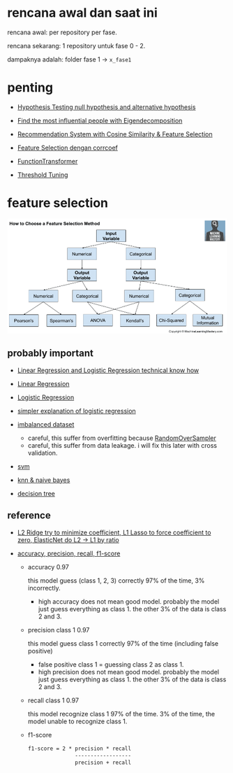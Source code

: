 # rencana awal dan saat ini

rencana awal: per repository per fase.

rencana sekarang: 1 repository untuk fase 0 - 2.

dampaknya adalah: folder fase 1 -> `x_fase1`

# penting

- [Hypothesis Testing null hypothesis and alternative hypothesis](week02_day04/am/am.ipynb)
- [Find the most influential people with Eigendecomposition](week02_day05_libur/latihan_live_code/Math_Solving_Cases.ipynb)
- [Recommendation System with Cosine Similarity & Feature Selection](week03_day01/pm/P0W3D1PM_Math_&_Stats_Solving_cases.ipynb)
- [Feature Selection dengan corrcoef](week02_day03/pm/d2am.ipynb)

- [FunctionTransformer](./x_fase1/week04_day06_libur/am/README.md)

- [Threshold Tuning](./x_fase1/week04_day07_libur/pm/pm4.ipynb)

# feature selection

![](./images/How-to-Choose-Feature-Selection-Methods-For-Machine-Learning%20(1).webp)

## probably important

- [Linear Regression and Logistic Regression technical know how](./x_fase1/week01_day03/am/Linreg_Logreg.ipynb)

- [Linear Regression](./x_fase1/week01_day03/am/P1W1D3AM_Linear_Regression.ipynb)
- [Logistic Regression](./x_fase1/week01_day03/pm/P1W1D3PM_Logistic_Regression.ipynb)

- [simpler explanation of logistic regression](./x_fase1/week01_day03/pm/playground/logistic_regression.ipynb)

- [imbalanced dataset](./x_fase1/week01_day03/ngc1/h8dsft_LogisticRegression.ipynb)
  - careful, this suffer from overfitting because [RandomOverSampler](https://stackoverflow.com/questions/51064462/process-for-oversampling-data-for-imbalanced-binary-classification)
  - careful, this suffer from data leakage. i will fix this later with cross validation.

- [svm](./x_fase1/week02_day01/pm/P1W2D1PM_SVM.ipynb)

- [knn & naive bayes](./x_fase1/week01_day04/am/P1W1D4AM_KNN_%26_Naive_Bayes.ipynb)
- [decision tree](./x_fase1/week02_day02/am/P1W2D2AM_Decision_Tree.ipynb)

## reference

- [L2 Ridge try to minimize coefficient, L1 Lasso to force coefficient to zero, ElasticNet do L2 -> L1 by ratio](https://towardsdatascience.com/linear-regression-models-4a3d14b8d368)

- [accuracy, precision, recall, f1-score](https://medium.com/analytics-vidhya/confusion-matrix-accuracy-precision-recall-f1-score-ade299cf63cd)
  - accuracy 0.97 
    
    this model guess (class 1, 2, 3) correctly 97% of the time, 3% incorrectly.
    - high accuracy does not mean good model. probably the model just guess everything as class 1. the other 3% of the data is class 2 and 3.
  
  - precision class 1 0.97 
    
    this model guess class 1 correctly 97% of the time (including false positive)

    - false positive class 1 = guessing class 2 as class 1.
    - high precision does not mean good model. probably the model just guess everything as class 1. the other 3% of the data is class 2 and 3.
  
  - recall class 1 0.97
    
    this model recognize class 1 97% of the time. 3% of the time, the model unable to recognize class 1.
  
  - f1-score
    ```
    f1-score = 2 * precision * recall
                   ------------------
                   precision + recall
    ```
